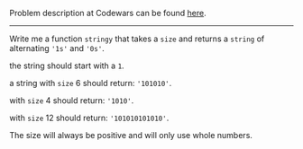 Problem description at Codewars can be found
[here](https://www.codewars.com/kata/563b74ddd19a3ad462000054/train/python).

-------------

Write me a function `stringy` that takes a `size` and returns a `string` of alternating `'1s'` and
`'0s'`.
<br>

the string should start with a `1`.
<br>

a string with `size` 6 should return: `'101010'`.
<br>

with `size` 4 should return: `'1010'`.
<br>

with `size` 12 should return: `'101010101010'`.
<br>

The size will always be positive and will only use whole numbers.
